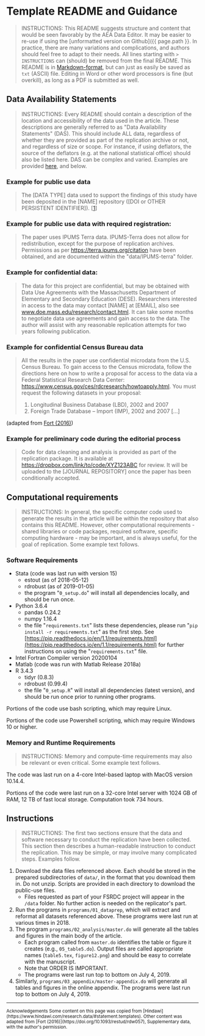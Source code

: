 # Template README and Guidance

> INSTRUCTIONS: This README suggests structure and content that would be seen favorably by the AEA Data Editor. It may be easier to re-use if using the [unformatted version on Github]({{ page.path }}. In practice, there are many variations and complications, and authors should feel free to adapt to their needs. All lines starting with `> INSTRUCTIONS` can (should) be removed from the final README. This README is in [Markdown-format](https://en.wikipedia.org/wiki/Markdown), but can just as easily be saved as `txt` (ASCII) file. Editing in Word or other word processors is fine (but overkill), as long as a PDF is submitted as well. 

Data Availability Statements
----------------------------

> INSTRUCTIONS: Every README should contain a description of the location and accessibility of the data used in the article. These descriptions are generally referred to as "Data Availability Statements" (DAS). This should include ALL data, regardless of whether they are provided as part of the replication archive or not, and regardless of size or scope. For instance, if using deflators, the source of the deflators (e.g. at the national statistical office) should also be listed here. DAS can be complex and varied. Examples are provided [here](https://social-science-data-editors.github.io/guidance/Requested_information_dcas.html), and below.

### Example for public use data
> The [DATA TYPE] data used to support the findings of this study have been deposited in the [NAME] repository ([DOI or OTHER PERSISTENT IDENTIFIER]). [[1](https://www.hindawi.com/research.data/#statement.templates)]

### Example for public use data with required registration:
> The paper uses IPUMS Terra data. IPUMS-Terra does not allow for redistribution, except for the purpose of replication archives. Permissions as per https://terra.ipums.org/citation have been obtained, and are documented within the "data/IPUMS-terra" folder.

### Example for confidential data: 
> The data for this project are confidential, but may be obtained with Data Use Agreements with the Massachusetts Department of Elementary and Secondary Education (DESE). Researchers interested in access to the data may contact [NAME] at [EMAIL], also see www.doe.mass.edu/research/contact.html. It can take some months to negotiate data use agreements and gain access to the data. The author will assist with any reasonable replication attempts for two years following publication.

### Example for confidential Census Bureau data
> All the results in the paper use confidential microdata from the U.S. Census Bureau. To gain access to the Census microdata, follow the directions here on how to write a proposal for access to the data via a Federal Statistical Research Data Center: https://www.census.gov/ces/rdcresearch/howtoapply.html. 
You must request the following datasets in your proposal:
>1. Longitudinal Business Database (LBD), 2002 and 2007
>2. Foreign Trade Database – Import (IMP), 2002 and 2007
[...]

(adapted from [Fort (2016)](https://doi.org/10.1093/restud/rdw057))

### Example for preliminary code during the editorial process
> Code for data cleaning and analysis is provided as part of the replication package. It is available at https://dropbox.com/link/to/code/XYZ123ABC for review. It will be uploaded to the [JOURNAL REPOSITORY] once the paper has been conditionally accepted.



Computational requirements
---------------------------

> INSTRUCTIONS: In general, the specific computer code used to generate the results in the article will be within the repository that also contains this README. However, other computational requirements - shared libraries or code packages, required software, specific computing hardware - may be important, and is always useful, for the goal of replication. Some example text follows.

### Software Requirements
- Stata (code was last run with version 15)
  - estout (as of 2018-05-12)
  - rdrobust (as of 2019-01-05)
  - the program "`0_setup.do`" will install all dependencies locally, and should be run once.
- Python 3.6.4
  - pandas 0.24.2
  - numpy 1.16.4
  - the file "`requirements.txt`" lists these dependencies, please run "`pip install -r requirements.txt`" as the first step. See [https://pip.readthedocs.io/en/1.1/requirements.html](https://pip.readthedocs.io/en/1.1/requirements.html) for further instructions on using the "`requirements.txt`" file.
- Intel Fortran Compiler version 20200104
- Matlab (code was run with Matlab Release 2018a)
- R 3.4.3
  - tidyr (0.8.3)
  - rdrobust (0.99.4)
  - the file "`0_setup.R`" will install all dependencies (latest version), and should be run once prior to running other programs.

Portions of the code use bash scripting, which may require Linux.

Portions of the code use Powershell scripting, which may require Windows 10 or higher.

### Memory and Runtime Requirements
> INSTRUCTIONS: Memory and compute-time requirements may also be relevant or even critical. Some example text follows.

The code was last run on a 4-core Intel-based laptop with MacOS version 10.14.4. 

Portions of the code were last run on a 32-core Intel server with 1024 GB of RAM, 12 TB of fast local storage. Computation took 734 hours. 

Instructions
------------
> INSTRUCTIONS: The first two sections ensure that the data and software necessary to conduct the replication have been collected. This section then describes a human-readable instruction to conduct the replication. This may be simple, or may involve many complicated steps. Examples follow.

1. Download the data files referenced above. Each should be stored in the prepared subdirectories of `data/`, in the format that you download them in. Do not unzip. Scripts are provided in each directory to download the public-use files. 
   - Files requested as part of your FSRDC project will appear in the `/data` folder. No further action is needed on the replicator's part.
2. Run the programs in `programs/01_dataprep`, which will extract and reformat all datasets referenced above. These programs were last run at various times in 2018.
3. The program `programs/02_analysis/master.do` will generate all the tables and figures in the main body of the article. 
   - Each program called from `master.do` identifies the table or figure it creates (e.g., `05_table5.do`).  Output files are called appropriate names (`table5.tex`, `figure12.png`) and should be easy to correlate with the manuscript.
   - Note that ORDER IS IMPORTANT. 
   - The programs were last run top to bottom on July 4, 2019.
4. Similarly, `programs/03_appendix/master-appendix.do` will generate all tables and figures  in the online appendix. The programs were last run top to bottom on July 4, 2019.


<hr>
<small>
Acknowledgements
</small>

<small>
Some content on this page was copied from [Hindawi](https://www.hindawi.com/research.data/#statement.templates). Other content was adapted  from [Fort (2016)](https://doi.org/10.1093/restud/rdw057), Supplementary data, with the author's permission.
</small>

